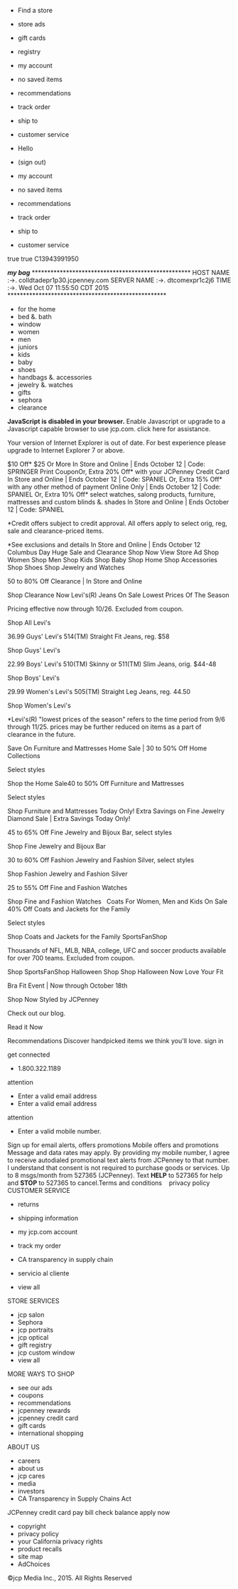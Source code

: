 *   Find a store
*   store ads
*   gift cards
*   registry

*   my account
*   no saved items
*   recommendations
*   track order
*   ship to

*   customer service
    

*   Hello  
*   (sign out)
    
*   my account

*   no saved items
*   recommendations
*   track order
*   ship to

*   customer service
    

true true C13943991950

_**my bag**_ \*\*\*\*\*\*\*\*\*\*\*\*\*\*\*\*\*\*\*\*\*\*\*\*\*\*\*\*\*\*\*\*\*\*\*\*\*\*\*\*\*\*\*\*\*\*\*\*\*\*\* HOST NAME :->. colldtadepr1p30.jcpenney.com SERVER NAME :->. dtcomexpr1c2j6 TIME :->. Wed Oct 07 11:55:50 CDT 2015 \*\*\*\*\*\*\*\*\*\*\*\*\*\*\*\*\*\*\*\*\*\*\*\*\*\*\*\*\*\*\*\*\*\*\*\*\*\*\*\*\*\*\*\*\*\*\*\*\*\*\*

*   for the home
*   bed &. bath
*   window
*   women
*   men
*   juniors
*   kids
*   baby
*   shoes
*   handbags &. accessories
*   jewelry &. watches
*   gifts
*   sephora
*   clearance

**JavaScript is disabled in your browser.** Enable Javascript or upgrade to a Javascript capable browser to use jcp.com. click here for assistance.

Your version of Internet Explorer is out of date. For best experience please upgrade to Internet Explorer 7 or above.

$10 Off\* $25 Or More In Store and Online | Ends October 12 | Code: SPRINGER Print CouponOr, Extra 20% Off\* with your JCPenney Credit Card In Store and Online | Ends October 12 | Code: SPANIEL Or, Extra 15% Off\* with any other method of payment Online Only | Ends October 12 | Code: SPANIEL Or, Extra 10% Off\* select watches, salong products, furniture, mattresses and custom blinds &. shades In Store and Online | Ends October 12 | Code: SPANIEL

\*Credit offers subject to credit approval. All offers apply to select orig, reg, sale and clearance-priced items.

\*See exclusions and details In Store and Online | Ends October 12 Columbus Day Huge Sale and Clearance Shop Now View Store Ad Shop Women Shop Men Shop Kids Shop Baby Shop Home Shop Accessories Shop Shoes Shop Jewelry and Watches

50 to 80% Off Clearance | In Store and Online

Shop Clearance Now Levi's(R) Jeans On Sale Lowest Prices Of The Season

Pricing effective now through 10/26. Excluded from coupon.

Shop All Levi's

36.99 Guys' Levi's 514(TM) Straight Fit Jeans, reg. $58

Shop Guys' Levi's  

22.99 Boys' Levi's 510(TM) Skinny or 511(TM) Slim Jeans, orig. $44-48

Shop Boys' Levi's  

29.99 Women's Levi's 505(TM) Straight Leg Jeans, reg. 44.50

Shop Women's Levi's  

\*Levi's(R) "lowest prices of the season" refers to the time period from 9/6 through 11/25. prices may be further reduced on items as a part of clearance in the future.

Save On Furniture and Mattresses Home Sale | 30 to 50% Off Home Collections

Select styles

Shop the Home Sale40 to 50% Off Furniture and Mattresses

Select styles

Shop Furniture and Mattresses Today Only! Extra Savings on Fine Jewelry Diamond Sale | Extra Savings Today Only!

45 to 65% Off Fine Jewelry and Bijoux Bar, select styles

Shop Fine Jewelry and Bijoux Bar

30 to 60% Off Fashion Jewelry and Fashion Silver, select styles

Shop Fashion Jewelry and Fashion Silver

25 to 55% Off Fine and Fashion Watches

Shop Fine and Fashion Watches   Coats For Women, Men and Kids On Sale 40% Off Coats and Jackets for the Family

Select styles

Shop Coats and Jackets for the Family SportsFanShop

Thousands of NFL, MLB, NBA, college, UFC and soccer products available for over 700 teams. Excluded from coupon.

Shop SportsFanShop Halloween Shop Shop Halloween Now Love Your Fit

Bra Fit Event | Now through October 18th

Shop Now Styled by JCPenney

Check out our blog.

Read it Now

Recommendations Discover handpicked items we think you'll love. sign in

get connected

*   1.800.322.1189

attention

*   Enter a valid email address
*   Enter a valid email address

attention

*   Enter a valid mobile number.

Sign up for email alerts, offers promotions Mobile offers and promotions Message and data rates may apply. By providing my mobile number, I agree to receive autodialed promotional text alerts from JCPenney to that number. I understand that consent is not required to purchase goods or services. Up to 8 msgs/month from 527365 (JCPenney). Text **HELP** to 527365 for help and **STOP** to 527365 to cancel.Terms and conditions    privacy policy CUSTOMER SERVICE

*   returns
*   shipping information
*   my jcp.com account
*   track my order
*   CA transparency in supply chain

*   servicio al cliente
*   view all

STORE SERVICES

*   jcp salon
*   Sephora
*   jcp portraits
*   jcp optical
*   gift registry
*   jcp custom window
*   view all

MORE WAYS TO SHOP

*   see our ads
*   coupons
*   recommendations
*   jcpenney rewards
*   jcpenney credit card
*   gift cards
*   international shopping

ABOUT US

*   careers
*   about us
*   jcp cares
*   media
*   investors
*   CA Transparency in Supply Chains Act

JCPenney credit card pay bill check balance apply now

*   copyright
*   privacy policy
*   your California privacy rights
*   product recalls
*   site map
*   AdChoices

©jcp Media Inc., 2015. All Rights Reserved